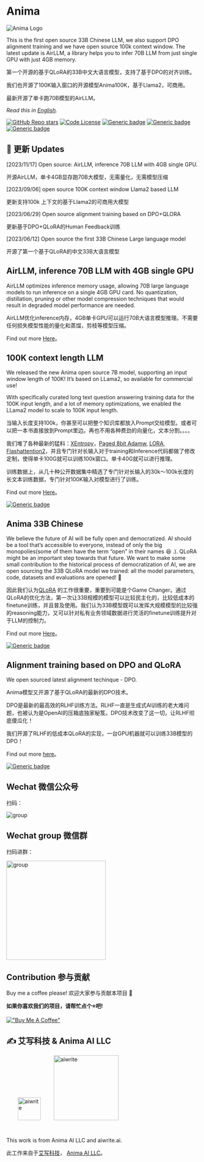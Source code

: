 # Anima

![Anima Logo](https://github.com/lyogavin/Anima/blob/main/anima_logo.png?raw=true)


This is the first open source 33B Chinese LLM, we also support DPO alignment training and we have open source 100k context window. The latest update is AirLLM, a library helps you to infer 70B LLM from just single GPU with just 4GB memory.

第一个开源的基于QLoRA的33B中文大语言模型，支持了基于DPO的对齐训练。

我们也开源了100K输入窗口的开源模型Anima100K，基于Llama2，可商用。

最新开源了单卡跑70B模型的AirLLM。


*Read this in [English](README_en.md).*

<div align="left">

<a href="https://github.com/lyogavin/Anima/stargazers">![GitHub Repo stars](https://img.shields.io/github/stars/lyogavin/Anima?style=social)</a>
[![Code License](https://img.shields.io/badge/Code%20License-Apache_2.0-green.svg)](https://github.com/LianjiaTech/BELLE/blob/main/LICENSE)
[![Generic badge](https://img.shields.io/badge/wechat-Anima-brightgreen?logo=wechat)](https://static.aicompose.cn/static/wecom_barcode.png?t=1671918938)
[![Generic badge](https://img.shields.io/badge/🤗-Huggingface%20Repo-green.svg)](https://huggingface.co/lyogavin/Anima33B-merged)
[![Generic badge](https://img.shields.io/badge/🤗-Huggingface%20Repo-green.svg)](https://huggingface.co/lyogavin/Anima-7B-100K)
</div>

## 🔄 更新 Updates


[2023/11/17] Open source: AirLLM, inference 70B LLM with 4GB single GPU.

开源AirLLM，单卡4GB显存跑70B大模型，无需量化，无需模型压缩

[2023/09/06] open source 100K context window Llama2 based LLM

更新支持100k 上下文的基于Llama2的可商用大模型

[2023/06/29] Open source alignment training based on DPO+QLORA

更新基于DPO+QLoRA的Human Feedback训练

[2023/06/12] Open source the first 33B Chinese Large language model

开源了第一个基于QLoRA的中文33B大语言模型


## AirLLM, inference 70B LLM with 4GB single GPU

AirLLM optimizes inference memory usage, allowing 70B large language models to run inference on a single 4GB GPU card. No quantization, distillation, pruning or other model compression techniques that would result in degraded model performance are needed.

AirLLM优化inference内存，4GB单卡GPU可以运行70B大语言模型推理。不需要任何损失模型性能的量化和蒸馏，剪枝等模型压缩。


Find out more [Here](https://github.com/lyogavin/Anima/tree/main/air_llm)。

## 100K context length LLM

We released the new Anima open source 7B model, supporting an input window length of 100K! It’s based on LLama2, so available for commercial use!

With specifically curated long text question answering training data for the 100K input length, and a lot of memory optimizations, we enabled the LLama2 model to scale to 100K input length.


当输入长度支持100k，你甚至可以把整个知识库都放入Prompt交给模型。或者可以把一本书直接放到Prompt里边。再也不用各种费劲的向量化，文本分割。。。。

我们堆了各种最新的猛料：[XEntropy](https://github.com/NVIDIA/apex/tree/master/apex/contrib/xentropy)，[Paged 8bit Adamw](https://github.com/TimDettmers/bitsandbytes), [LORA](https://github.com/huggingface/peft), [Flashattention2](https://github.com/Dao-AILab/flash-attention)，并且专门针对长输入对于training和Inference代码都做了修改定制，使得单卡100G就可以训练100k窗口。单卡40G就可以进行推理。

训练数据上，从几十种公开数据集中精选了专门针对长输入的30k～100k长度的长文本训练数据，专门针对100K输入对模型进行了训练。

Find out more [Here](https://github.com/lyogavin/Anima/tree/main/anima_100k)。

[![Generic badge](https://img.shields.io/badge/🤗-Huggingface%20Repo-green.svg)](https://huggingface.co/lyogavin/Anima-7B-100K) 


## Anima 33B Chinese

We believe the future of AI will be fully open and democratized. AI should be a tool that’s accessible to everyone, instead of only the big monopolies(some of them have the term “open” in their names 😆 .). QLoRA might be an important step towards that future. We want to make some small contribution to the historical process of democratization of AI, we are open sourcing the 33B QLoRA model we trained: all the model parameters, code, datasets and evaluations are opened! 🤗


因此我们认为[QLoRA](https://arxiv.org/abs/2305.14314) 的工作很重要，重要到可能是个Game Changer。通过QLoRA的优化方法，第一次让33B规模的模型可以比较民主化的，比较低成本的finetune训练，并且普及使用。我们认为33B模型既可以发挥大规模模型的比较强的reasoning能力，又可以针对私有业务领域数据进行灵活的finetune训练提升对于LLM的控制力。

Find out more [Here](https://github.com/lyogavin/Anima/tree/main/training)。


[![Generic badge](https://img.shields.io/badge/🤗-Huggingface%20Repo-green.svg)](https://huggingface.co/lyogavin/Anima33B-merged) 


## Alignment training based on DPO and QLoRA

We open sourced latest alignment techinque - DPO.

Anima模型又开源了基于QLoRA的最新的DPO技术。

DPO是最新的最高效的RLHF训练方法。RLHF一直是生成式AI训练的老大难问题，也被认为是OpenAI的压箱底独家秘笈。DPO技术改变了这一切，让RLHF彻底傻瓜化！

我们开源了RLHF的低成本QLoRA的实现，一台GPU机器就可以训练33B模型的DPO！

Find out more [here](https://github.com/lyogavin/Anima/tree/main/rlhf)。

[![Generic badge](https://img.shields.io/badge/🤗-Huggingface%20Repo-green.svg)](https://huggingface.co/lyogavin/Anima33B-DPO-Belle-1k-merged) 


## Wechat 微信公众号

扫码：

![group](https://github.com/lyogavin/Anima/blob/main/assets/wechat_pub_account.jpg?raw=true)


## Wechat group 微信群

扫码进群：

<img src="https://github.com/lyogavin/Anima/blob/main/assets/wechat_group.png?raw=true" alt="group" style="width:260px;"/>





## Contribution 参与贡献

Buy me a coffee please! 欢迎大家参与贡献本项目 🙏

**如果你喜欢我们的项目，请帮忙点个⭐吧!**

[!["Buy Me A Coffee"](https://www.buymeacoffee.com/assets/img/custom_images/orange_img.png)](https://bmc.link/lyogavinQ)




## ✍️ 艾写科技 & Anima AI LLC

<img src="https://static.aicompose.cn/static/logo/dabble-icon-recolor_trans_bg.svg?t=1698957644" alt="aiwrite" style="width:60px;padding: 30px;"/> <img src="https://static.aicompose.cn/static/logo/animaai_logo.png?t=1696952962" alt="aiwrite" style="width:170px;"/>

This work is from Anima AI LLC and aiwrite.ai.

此工作来自于[艾写科技](https://aiwrite.ai)， [Anima AI LLC](https://animaai.cloud)。



